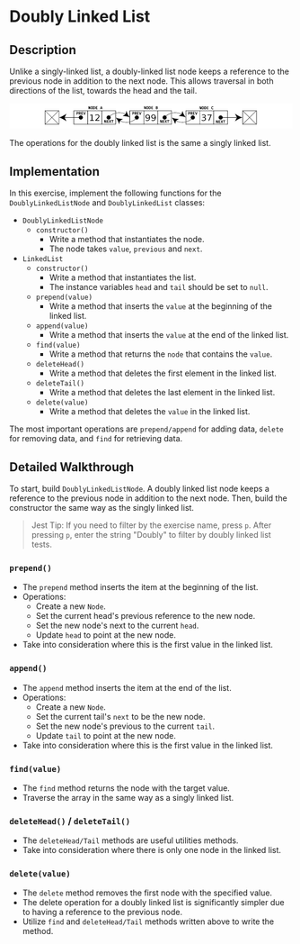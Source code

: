# Doubly Linked List

## Description

Unlike a singly-linked list, a doubly-linked list node keeps a reference to the previous node in addition to the next node. This allows traversal in both directions of the list, towards the head and the tail.

![Linked List](../../../assets/doubly-linked-list.png)

The operations for the doubly linked list is the same a singly linked list.

## Implementation

In this exercise, implement the following functions for the `DoublyLinkedListNode` and `DoublyLinkedList` classes:

- `DoublyLinkedListNode`
  - `constructor()`
    - Write a method that instantiates the node.
    - The node takes `value`, `previous` and `next`.
- `LinkedList`
  - `constructor()`
    - Write a method that instantiates the list.
    - The instance variables `head` and `tail` should be set to `null`.
  - `prepend(value)`
    - Write a method that inserts the `value` at the beginning of the linked list.
  - `append(value)`
    - Write a method that inserts the `value` at the end of the linked list.
  - `find(value)`
    - Write a method that returns the `node` that contains the `value`.
  - `deleteHead()`
    - Write a method that deletes the first element in the linked list.
  - `deleteTail()`
    - Write a method that deletes the last element in the linked list.
  - `delete(value)`
    - Write a method that deletes the `value` in the linked list.

The most important operations are `prepend/append` for adding data, `delete` for removing data, and `find` for retrieving data.

## Detailed Walkthrough

To start, build `DoublyLinkedListNode`. A doubly linked list node keeps a reference to the previous node in addition to the next node. Then, build the constructor the same way as the singly linked list.

> Jest Tip: If you need to filter by the exercise name, press `p`.
> After pressing `p`, enter the string "Doubly" to filter by doubly linked list tests.

### `prepend()`

- The `prepend` method inserts the item at the beginning of the list.
- Operations:
  - Create a new `Node`.
  - Set the current head's previous reference to the new node.
  - Set the new node's next to the current `head`.
  - Update `head` to point at the new node.
- Take into consideration where this is the first value in the linked list.

### `append()`

- The `append` method inserts the item at the end of the list.
- Operations:
  - Create a new `Node`.
  - Set the current tail's `next` to be the new node.
  - Set the new node's previous to the current `tail`.
  - Update `tail` to point at the new node.
- Take into consideration where this is the first value in the linked list.

### `find(value)`

- The `find` method returns the node with the target value.
- Traverse the array in the same way as a singly linked list.

### `deleteHead()` / `deleteTail()`

- The `deleteHead/Tail` methods are useful utilities methods.
- Take into consideration where there is only one node in the linked list.

### `delete(value)`

- The `delete` method removes the first node with the specified value.
- The delete operation for a doubly linked list is significantly simpler due to having a reference to the previous node.
- Utilize `find` and `deleteHead/Tail` methods written above to write the method.
